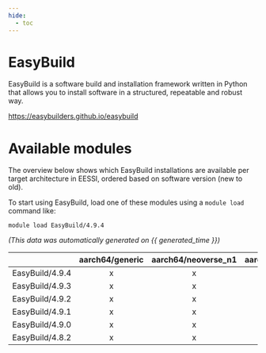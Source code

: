 ```yaml
---
hide:
  - toc
---
```


EasyBuild
=========


EasyBuild is a software build and installation framework written in Python that allows you to install software in a structured, repeatable and robust way.

https://easybuilders.github.io/easybuild
# Available modules


The overview below shows which EasyBuild installations are available per target architecture in EESSI, ordered based on software version (new to old).

To start using EasyBuild, load one of these modules using a `module load` command like:

```shell
module load EasyBuild/4.9.4
```

*(This data was automatically generated on {{ generated_time }})*  

| |aarch64/generic|aarch64/neoverse_n1|aarch64/neoverse_v1|x86_64/generic|x86_64/amd/zen2|x86_64/amd/zen3|x86_64/amd/zen4|x86_64/intel/haswell|x86_64/intel/sapphire_rapids|x86_64/intel/skylake_avx512|
| :---: | :---: | :---: | :---: | :---: | :---: | :---: | :---: | :---: | :---: | :---: |
|EasyBuild/4.9.4|x|x|x|x|x|x|x|x|x|x|
|EasyBuild/4.9.3|x|x|x|x|x|x|x|x|x|x|
|EasyBuild/4.9.2|x|x|x|x|x|x|x|x|x|x|
|EasyBuild/4.9.1|x|x|x|x|x|x|x|x|x|x|
|EasyBuild/4.9.0|x|x|x|x|x|x|x|x|x|x|
|EasyBuild/4.8.2|x|x|x|x|x|x|x|x|x|x|
